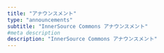 ```yaml
---
title: "アナウンスメント"
type: "announcements"
subtitle: "InnerSource Commons アナウンスメント"
#meta description
description: "InnerSource Commons アナウンスメント"
---
```


